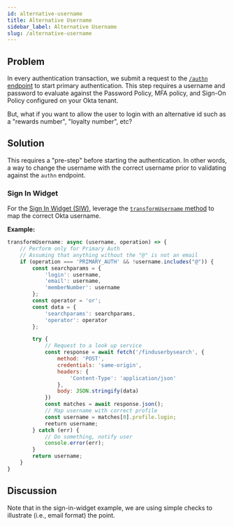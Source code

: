 ```yaml
---
id: alternative-username
title: Alternative Username
sidebar_label: Alternative Username
slug: /alternative-username
---
```


## Problem
In every authentication transaction, we submit a request to the [`/authn` endpoint](https://developer.okta.com/docs/reference/api/authn/) to start primary authentication. This step requires a username and password to evaluate against the Password Policy, MFA policy, and Sign-On Policy configured on your Okta tenant.

But, what if you want to allow the user to login with an alternative id such as a "rewards number", "loyalty number", etc?

## Solution
This requires a "pre-step" before starting the authentication. In other words, a way to change the username with the correct username prior to validating against the `authn` endpoint.

### Sign In Widget
For the [Sign In Widget (SIW)](https://developer.okta.com/code/javascript/okta_sign-in_widget/), leverage the [`transformUsername` method](https://github.com/okta/okta-signin-widget#username-and-password) to map the correct Okta username.

**Example:**
```js
transformUsername: async (username, operation) => {
    // Perform only for Primary Auth
    // Assuming that anything without the "@" is not an email
    if (operation === 'PRIMARY_AUTH' && !username.includes("@")) {
        const searchparams = {
            'login': username,
            'email': username,
            'memberNumber': username
        };
        const operator = 'or';
        const data = {
            'searchparams': searchparams,
            'operator': operator
        };

        try {
            // Request to a look up service
            const response = await fetch('/finduserbysearch', {
                method: 'POST',
                credentials: 'same-origin',
                headers: {
                    'Content-Type': 'application/json'
                },
                body: JSON.stringify(data)
            })
            const matches = await response.json();
            // Map username with correct profile
            const username = matches[0].profile.login;
            reeturn username;
        } catch (err) {
            // Do something, notify user
            console.error(err);
        }
        return username;
    }
}
```

## Discussion
Note that in the sign-in-widget example, we are using simple checks to illustrate (i.e., email format) the point.